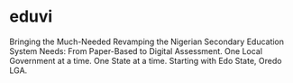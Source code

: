# eduvi
Bringing the Much-Needed Revamping the Nigerian Secondary Education System Needs: From Paper-Based to Digital Assessment.
One Local Government at a time.
One State at a time.
Starting with Edo State, Oredo LGA.
